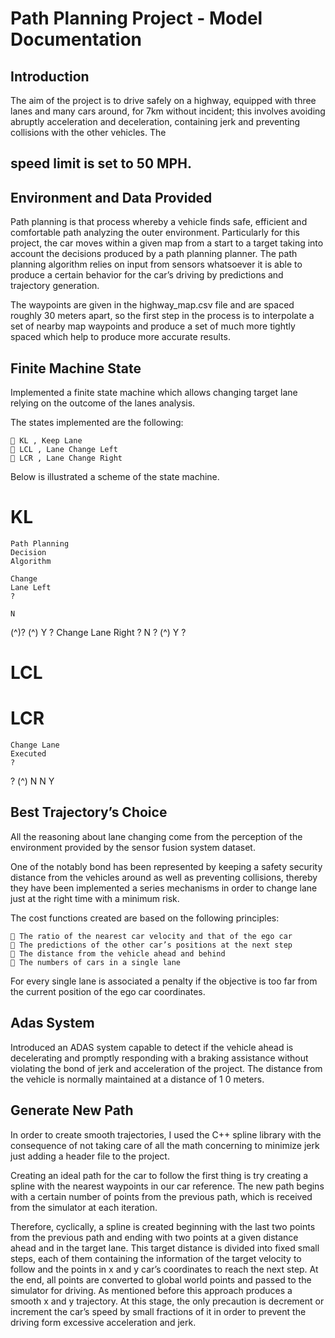 # Path Planning Project - Model Documentation

## Introduction

The aim of the project is to drive safely on a highway, equipped with three lanes and many cars around, for 7km without incident;
this involves avoiding abruptly acceleration and deceleration, containing jerk and preventing collisions with the other vehicles. The

## speed limit is set to 50 MPH.

## Environment and Data Provided

Path planning is that process whereby a vehicle finds safe, efficient and comfortable path analyzing the outer environment.
Particularly for this project, the car moves within a given map from a start to a target taking into account the decisions produced by
a path planning planner. The path planning algorithm relies on input from sensors whatsoever it is able to produce a certain
behavior for the car’s driving by predictions and trajectory generation.

The waypoints are given in the highway_map.csv file and are spaced roughly 30 meters apart, so the first step in the process is to
interpolate a set of nearby map waypoints and produce a set of much more tightly spaced which help to produce more accurate
results.

## Finite Machine State

Implemented a finite state machine which allows changing target lane relying on the outcome of the lanes analysis.

The states implemented are the following:

```
 KL , Keep Lane
 LCL , Lane Change Left
 LCR , Lane Change Right
```
Below is illustrated a scheme of the state machine.

# KL

```
Path Planning
Decision
Algorithm
```
```
Change
Lane Left
?
```
```
N
```
(^)? (^)
Y
?
Change
Lane Right
?
N
? (^) Y
?

# LCL

# LCR

```
Change Lane
Executed
?
```
? (^)
N
N
Y


## Best Trajectory’s Choice

All the reasoning about lane changing come from the perception of the environment provided by the sensor fusion system dataset.

One of the notably bond has been represented by keeping a safety security distance from the vehicles around as well as preventing
collisions, thereby they have been implemented a series mechanisms in order to change lane just at the right time with a minimum
risk.

The cost functions created are based on the following principles:

```
 The ratio of the nearest car velocity and that of the ego car
 The predictions of the other car’s positions at the next step
 The distance from the vehicle ahead and behind
 The numbers of cars in a single lane
```
For every single lane is associated a penalty if the objective is too far from the current position of the ego car coordinates.

## Adas System

Introduced an ADAS system capable to detect if the vehicle ahead is decelerating and promptly responding with a braking
assistance without violating the bond of jerk and acceleration of the project. The distance from the vehicle is normally maintained
at a distance of 1 0 meters.

## Generate New Path

In order to create smooth trajectories, I used the C++ spline library with the consequence of not taking care of all the math
concerning to minimize jerk just adding a header file to the project.

Creating an ideal path for the car to follow the first thing is try creating a spline with the nearest waypoints in our car reference.
The new path begins with a certain number of points from the previous path, which is received from the simulator at each
iteration.

Therefore, cyclically, a spline is created beginning with the last two points from the previous path and ending with two points at a
given distance ahead and in the target lane. This target distance is divided into fixed small steps, each of them containing the
information of the target velocity to follow and the points in x and y car’s coordinates to reach the next step. At the end, all points
are converted to global world points and passed to the simulator for driving. As mentioned before this approach produces a
smooth x and y trajectory. At this stage, the only precaution is decrement or increment the car’s speed by small fractions of it in
order to prevent the driving form excessive acceleration and jerk.

